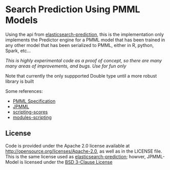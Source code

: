 Search Prediction Using PMML Models
======================

Using the api from [elasticsearch-prediction](https://github.com/mahisoft/elasticsearch-prediction), this is the implementation only implements the Predictor engine for a PMML model that has been trained in any other model that has been serialized to PMML, either in R, python, Spark, etc...

*This is highly experimental code as a proof of concept, so there are many many areas of improvements, and bugs. Use for fun only*

Note that currently the only suppported Double type until a more robust library is built

Some references:
- [PMML Specification](http://www.dmg.org/v4-2-1/GeneralStructure.html)
- [JPMML](https://github.com/jpmml)
- [scripting-scores](http://www.elasticsearch.org/guide/en/elasticsearch/guide/current/script-score.html)
- [modules-scripting](http://www.elasticsearch.org/guide/en/elasticsearch/reference/current/modules-scripting.html)

## License
Code is provided under the Apache 2.0 license available at http://opensource.org/licenses/Apache-2.0,
as well as in the LICENSE file. This is the same license used as [elasticsearch-prediction](https://github.com/mahisoft/elasticsearch-prediction); howver, JPMML-Model is licensed under the [BSD 3-Clause License](http://opensource.org/licenses/BSD-3-Clause)
